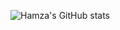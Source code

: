 <!--### Hi there 👋-->

<!--
**hamza-hadj-aissa/hamza-hadj-aissa** is a ✨ _special_ ✨ repository because its `README.md` (this file) appears on your GitHub profile.

Here are some ideas to get you started:

- 🔭 I’m currently working on ...
- 🌱 I’m currently learning ...
- 👯 I’m looking to collaborate on ...
- 🤔 I’m looking for help with ...
- 💬 Ask me about ...
- 📫 How to reach me: ...
- 😄 Pronouns: ...
- ⚡ Fun fact: ...
-->
![Hamza's GitHub stats](https://github-readme-stats.vercel.app/api?username=hamza-hadj-aissa&count_private=true&show_icons=true&theme=onedark)
